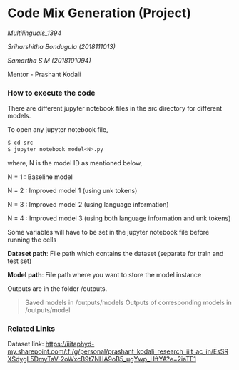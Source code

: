 # Code Mix Generation (Project)

*Multilinguals_1394*

*Sriharshitha Bondugula (2018111013)*

*Samartha S M (2018101094)*

Mentor - Prashant Kodali

### How to execute the code

There are different jupyter notebook files in the src directory for different models.

To open any jupyter notebook file,

```python
$ cd src
$ jupyter notebook model<N>.py
```

where, N is the model ID as mentioned below,

N = 1 : Baseline model

N = 2 : Improved model 1 (using unk tokens)

N = 3 : Improved model 2 (using language information)

N = 4 : Improved model 3 (using both language information and unk tokens)

Some variables will have to be set in the jupyter notebook file before running the cells

**Dataset path**: File path which contains the dataset (separate for train and test set)

**Model path**: File path where you want to store the model instance

Outputs are in the folder /outputs.
> Saved models in /outputs/models
> Outputs of corresponding models in /outputs/model<id>

### Related Links

Dataset link: https://iiitaphyd-my.sharepoint.com/:f:/g/personal/prashant_kodali_research_iiit_ac_in/EsSRXSdygL5DmyTaV-2oWxcB9t7NHA9oB5_ugYwp_HftYA?e=2iaTE1
